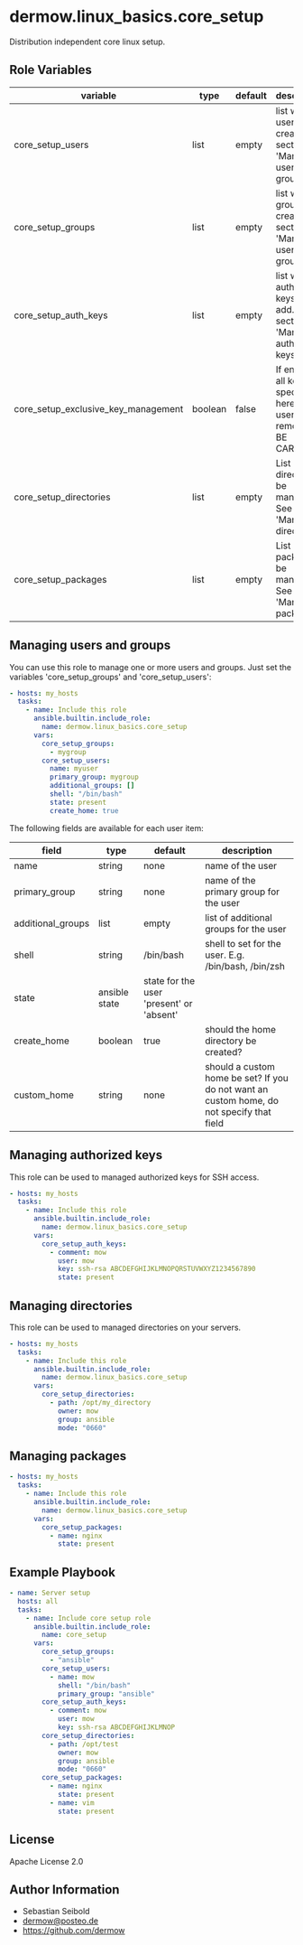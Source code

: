 dermow.linux_basics.core_setup
=========

Distribution independent core linux setup.


Role Variables
--------------
|  variable | type | default | description  |
|---|---|---|---|
| core_setup_users  | list | empty | list with users to create. See section 'Managing users and groups' |
| core_setup_groups  | list | empty | list with groups to create. See section 'Managing users and groups' |
| core_setup_auth_keys  | list | empty | list with authorized keys to add. See section 'Managing authorized keys' |
| core_setup_exclusive_key_management | boolean | false | If enabled, all keys not specified here for the user will be removed. BE CAREFUL! |
| core_setup_directories | list | empty | List of directories be managed. See section 'Managing directories' |
| core_setup_packages | list | empty | List of packages be managed. See section 'Managing packages' |

Managing users and groups
--------------
You can use this role to manage one or more users and groups. Just set the variables 'core_setup_groups' and 'core_setup_users':
```yaml
- hosts: my_hosts
  tasks:
    - name: Include this role
      ansible.builtin.include_role:
        name: dermow.linux_basics.core_setup
      vars:
        core_setup_groups:
          - mygroup
        core_setup_users:
          name: myuser
          primary_group: mygroup
          additional_groups: []
          shell: "/bin/bash"
          state: present
          create_home: true
```

The following fields are available for each user item:

|  field | type | default | description  |
|---|---|---|---|
| name | string | none | name of the user |
| primary_group | string | none | name of the primary group for the user | 
| additional_groups | list | empty | list of additional groups for the user | 
| shell | string | /bin/bash | shell to set for the user. E.g. /bin/bash, /bin/zsh |
| state | ansible state | state for the user 'present' or 'absent' |
| create_home | boolean | true | should the home directory be created? |
| custom_home | string | none | should a custom home be set? If you do not want an custom home, do not specify that field |

Managing authorized keys
--------------
This role can be used to managed authorized keys for SSH access. 

```yaml
- hosts: my_hosts
  tasks:
    - name: Include this role
      ansible.builtin.include_role:
        name: dermow.linux_basics.core_setup
      vars:
        core_setup_auth_keys:
          - comment: mow
            user: mow
            key: ssh-rsa ABCDEFGHIJKLMNOPQRSTUVWXYZ1234567890
            state: present
```

Managing directories
--------------
This role can be used to managed directories on your servers. 

```yaml
- hosts: my_hosts
  tasks:
    - name: Include this role
      ansible.builtin.include_role:
        name: dermow.linux_basics.core_setup
      vars:
        core_setup_directories:
          - path: /opt/my_directory
            owner: mow
            group: ansible
            mode: "0660"
```

Managing packages
--------------
```yaml
- hosts: my_hosts
  tasks:
    - name: Include this role
      ansible.builtin.include_role:
        name: dermow.linux_basics.core_setup
      vars:
        core_setup_packages:
          - name: nginx
            state: present
```

Example Playbook
----------------
```yaml
- name: Server setup
  hosts: all
  tasks:
    - name: Include core setup role
      ansible.builtin.include_role:
        name: core_setup
      vars:
        core_setup_groups:
          - "ansible"
        core_setup_users:
          - name: mow
            shell: "/bin/bash"
            primary_group: "ansible"
        core_setup_auth_keys:
          - comment: mow
            user: mow
            key: ssh-rsa ABCDEFGHIJKLMNOP
        core_setup_directories:
          - path: /opt/test
            owner: mow
            group: ansible
            mode: "0660"
        core_setup_packages:
          - name: nginx
            state: present
          - name: vim
            state: present

```

License
-------
Apache License 2.0

Author Information
------------------
* Sebastian Seibold
* dermow@posteo.de
* https://github.com/dermow
